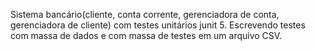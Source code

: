 Sistema bancário(cliente, conta corrente, gerenciadora de conta, gerenciadora de cliente) com testes unitários junit 5.
Escrevendo testes com massa de dados e com massa de testes em um arquivo CSV.


